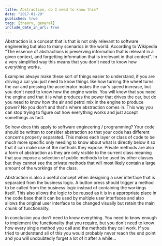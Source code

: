 ```yaml
---
title: Abstraction, do I need to know this?
date: "2017-01-29"
published: true
tags: [theory, general]
include_date_in_url: true
---
```


Abstraction is a concept that is that is not only relevant to software engineering but also to many scenarios in the world. According to Wikipedia "The essence of abstractions is preserving information that is relevant in a given context, and forgetting information that is irrelevant in that context". In a very simplified way this means that you don't need to know how everything works.

Examples always make these sort of things easier to understand, if you are driving a car you just need to know things like how turning the wheel turns the car and pressing the accelerator makes the car's speed increase, but you don't need to know how the engine works. You will know that you need the engine and that it is what produces the power that drives the car, but do you need to know how the air and petrol mix in the engine to produce power? No you don't and that's where abstraction comes in. This way you can stop trying to figure out how everything works and just accept somethings as fact.

So how does this apply to software engineering / programming? Your code should be written to consider abstraction so that your code has different concerns properly separated. This makes each layer or class of code to be much more specific only needing to know about what is directly below it so that it can make use of the methods they expose. Private methods are also a form of abstraction as they are only visible to the current class meaning that you expose a selection of public methods to be used by other classes but they cannot see the private methods that will most likely contain a large amount of the workings of the class.

Abstraction is also a useful concept when designing a user interface that is separated from the business logic. A button press should trigger a method to be called from the business logic instead of containing the workings itself. This also allows the logic to be reused as it is in a appropriate place in the code base that it can be used by multiple user interfaces and also allows the original user interface to be changed visually but retain the main chunk of functionality.

In conclusion you don't need to know everything. You need to know enough to implement the functionality that you require, but you don't need to know how every single method you call and the methods they call work. If you tried to understand all of this you would probably never reach the end point and you will undoubtedly forget a lot of it after a while...